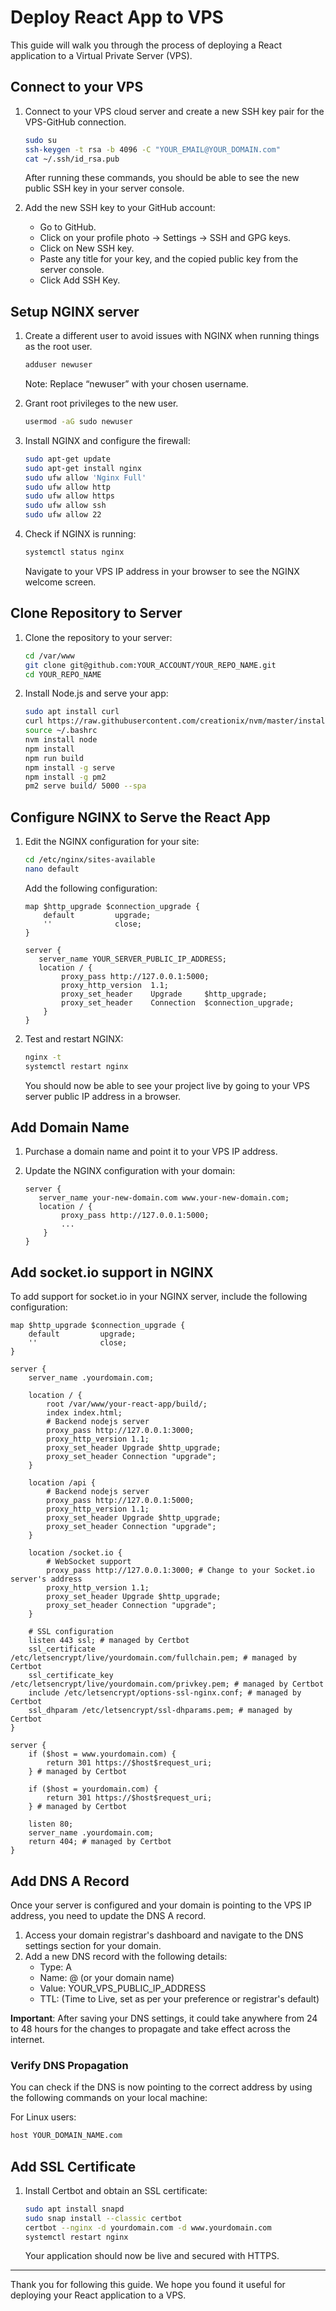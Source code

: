 # Deploy React App to VPS

This guide will walk you through the process of deploying a React application to a Virtual Private Server (VPS).

## Connect to your VPS

1. Connect to your VPS cloud server and create a new SSH key pair for the VPS-GitHub connection.

    ```bash
    sudo su
    ssh-keygen -t rsa -b 4096 -C "YOUR_EMAIL@YOUR_DOMAIN.com"
    cat ~/.ssh/id_rsa.pub
    ```

    After running these commands, you should be able to see the new public SSH key in your server console.

2. Add the new SSH key to your GitHub account:
    - Go to GitHub.
    - Click on your profile photo -> Settings -> SSH and GPG keys.
    - Click on New SSH key.
    - Paste any title for your key, and the copied public key from the server console.
    - Click Add SSH Key.

## Setup NGINX server

1. Create a different user to avoid issues with NGINX when running things as the root user.

    ```bash
    adduser newuser
    ```

    Note: Replace “newuser” with your chosen username.

2. Grant root privileges to the new user.

    ```bash
    usermod -aG sudo newuser
    ```

3. Install NGINX and configure the firewall:

    ```bash
    sudo apt-get update
    sudo apt-get install nginx
    sudo ufw allow 'Nginx Full'
    sudo ufw allow http
    sudo ufw allow https
    sudo ufw allow ssh
    sudo ufw allow 22
    ```

4. Check if NGINX is running:

    ```bash
    systemctl status nginx
    ```

    Navigate to your VPS IP address in your browser to see the NGINX welcome screen.

## Clone Repository to Server

1. Clone the repository to your server:

    ```bash
    cd /var/www
    git clone git@github.com:YOUR_ACCOUNT/YOUR_REPO_NAME.git
    cd YOUR_REPO_NAME
    ```

2. Install Node.js and serve your app:

    ```bash
    sudo apt install curl
    curl https://raw.githubusercontent.com/creationix/nvm/master/install.sh | bash
    source ~/.bashrc
    nvm install node
    npm install
    npm run build
    npm install -g serve
    npm install -g pm2
    pm2 serve build/ 5000 --spa
    ```

## Configure NGINX to Serve the React App

1. Edit the NGINX configuration for your site:

    ```bash
    cd /etc/nginx/sites-available
    nano default
    ```

    Add the following configuration:

    ```nginx
    map $http_upgrade $connection_upgrade {
        default         upgrade;
        ''              close;
    }

    server {
       server_name YOUR_SERVER_PUBLIC_IP_ADDRESS;
       location / {
            proxy_pass http://127.0.0.1:5000;
            proxy_http_version  1.1;
            proxy_set_header    Upgrade     $http_upgrade;
            proxy_set_header    Connection  $connection_upgrade;
        }
    }
    ```

2. Test and restart NGINX:

    ```bash
    nginx -t
    systemctl restart nginx
    ```

    You should now be able to see your project live by going to your VPS server public IP address in a browser.

## Add Domain Name

1. Purchase a domain name and point it to your VPS IP address.

2. Update the NGINX configuration with your domain:

    ```nginx
    server {
       server_name your-new-domain.com www.your-new-domain.com;
       location / {
            proxy_pass http://127.0.0.1:5000;
            ...
        }
    }
    ```


## Add socket.io support in NGINX

To add support for socket.io in your NGINX server, include the following configuration:

```nginx
map $http_upgrade $connection_upgrade {
    default         upgrade;
    ''              close;
}

server {
    server_name .yourdomain.com;
    
    location / {
        root /var/www/your-react-app/build/;
        index index.html;
        # Backend nodejs server
        proxy_pass http://127.0.0.1:3000;
        proxy_http_version 1.1;
        proxy_set_header Upgrade $http_upgrade;
        proxy_set_header Connection "upgrade";
    }

    location /api {
        # Backend nodejs server
        proxy_pass http://127.0.0.1:5000;
        proxy_http_version 1.1;
        proxy_set_header Upgrade $http_upgrade;
        proxy_set_header Connection "upgrade";
    }

    location /socket.io {
        # WebSocket support
        proxy_pass http://127.0.0.1:3000; # Change to your Socket.io server's address
        proxy_http_version 1.1;
        proxy_set_header Upgrade $http_upgrade;
        proxy_set_header Connection "upgrade";
    }

    # SSL configuration
    listen 443 ssl; # managed by Certbot
    ssl_certificate /etc/letsencrypt/live/yourdomain.com/fullchain.pem; # managed by Certbot
    ssl_certificate_key /etc/letsencrypt/live/yourdomain.com/privkey.pem; # managed by Certbot
    include /etc/letsencrypt/options-ssl-nginx.conf; # managed by Certbot
    ssl_dhparam /etc/letsencrypt/ssl-dhparams.pem; # managed by Certbot
}

server {
    if ($host = www.yourdomain.com) {
        return 301 https://$host$request_uri;
    } # managed by Certbot

    if ($host = yourdomain.com) {
        return 301 https://$host$request_uri;
    } # managed by Certbot

    listen 80;
    server_name .yourdomain.com;
    return 404; # managed by Certbot
}
```


## Add DNS A Record

Once your server is configured and your domain is pointing to the VPS IP address, you need to update the DNS A record.

1. Access your domain registrar's dashboard and navigate to the DNS settings section for your domain.
2. Add a new DNS record with the following details:
    - Type: A
    - Name: @ (or your domain name)
    - Value: YOUR_VPS_PUBLIC_IP_ADDRESS
    - TTL: (Time to Live, set as per your preference or registrar's default)

**Important**: After saving your DNS settings, it could take anywhere from 24 to 48 hours for the changes to propagate and take effect across the internet.

### Verify DNS Propagation

You can check if the DNS is now pointing to the correct address by using the following commands on your local machine:

For Linux users:

```bash
host YOUR_DOMAIN_NAME.com
```



## Add SSL Certificate

1. Install Certbot and obtain an SSL certificate:

    ```bash
    sudo apt install snapd
    sudo snap install --classic certbot
    certbot --nginx -d yourdomain.com -d www.yourdomain.com
    systemctl restart nginx
    ```

    Your application should now be live and secured with HTTPS.

---

Thank you for following this guide. We hope you found it useful for deploying your React application to a VPS.
